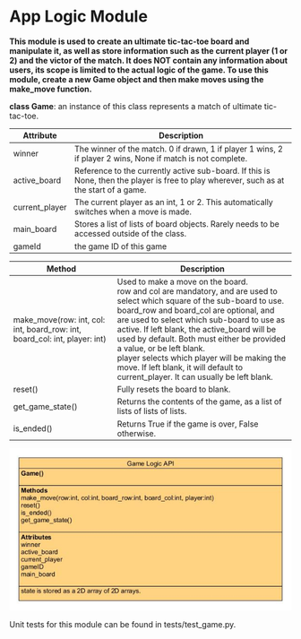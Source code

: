 # App Logic Module

__This module is used to create an ultimate tic-tac-toe board and manipulate it, as well as
store information such as the current player (1 or 2) and the victor of the match. It does NOT contain any
information about users, its scope is limited to the actual logic of the game. To use this module, create a new Game
object
and then make moves using the make_move function.__

**class Game**: an instance of this class represents a match of ultimate tic-tac-toe.

| Attribute      | Description                                                                                                                             | 
|----------------|-----------------------------------------------------------------------------------------------------------------------------------------|
| winner         | The winner of the match. 0 if drawn, 1 if player 1 wins, 2 if player 2 wins, None if match is not complete.                             | 
| active_board   | Reference to the currently active sub-board. If this is None, then the player is free to play wherever, such as at the start of a game. | 
| current_player | The current player as an int, 1 or 2. This automatically switches when a move is made.                                                  |
| main_board     | Stores a list of lists of board objects. Rarely needs to be accessed outside of the class.                                              | 
| gameId         | the game ID of this game                                                                                                                | 

| Method                                                                     | Description                                                                                                                                                                                                                                                                                                                                                                                                                                                                                     | 
|----------------------------------------------------------------------------|-------------------------------------------------------------------------------------------------------------------------------------------------------------------------------------------------------------------------------------------------------------------------------------------------------------------------------------------------------------------------------------------------------------------------------------------------------------------------------------------------|
| make_move(row: int, col: int, board_row: int, board_col: int, player: int) | Used to make a move on the board.<br/> row and col are mandatory, and are used to select which square of the sub-board to use. <br/> board_row and board_col are optional, and are used to select which sub-board to use as active. If left blank, the active_board will be used by default. Both must either be provided a value, or be left blank. <br/> player selects which player will be making the move. If left blank, it will default to current_player. It can usually be left blank. | 
| reset()                                                                    | Fully resets the board to blank.                                                                                                                                                                                                                                                                                                                                                                                                                                                                | 
| get_game_state()                                                           | Returns the contents of the game, as a list of lists of lists of lists.                                                                                                                                                                                                                                                                                                                                                                                                                         |
| is_ended()                                                                 | Returns True if the game is over, False otherwise.                                                                                                                                                                                                                                                                                                                                                                                                                                              |

![App logic module component architecture of Ultimate tic tac toe](../Images/arch_applogic.jpg)

Unit tests for this module can be found in tests/test_game.py. 